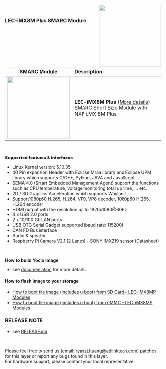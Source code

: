 <img src="https://www.linaro.org/assets/images/projects/yocto-project.png" width="200" align="right">
<br>



### LEC-iMX8M Plus SMARC Module

|                         SMARC Module                         | Description                                                  |
| :----------------------------------------------------------: | :----------------------------------------------------------- |
| <img src="https://cdn.adlinktech.com/webupd/products/images/1899/LEC-IMX8MP-F_web.jpg" width="200"/> | **LEC-iMX8M Plus**  ([More details](https://www.adlinktech.com/Products/Computer_on_Modules/SMARC/LEC-iMX8MP?lang=en))  <br />     SMARC Short Size Module with NXP i.MX 8M Plus<br /> |



<br>

**Supported features & interfaces**

* Linux Kernel version: 5.10.35
* 40 Pin expansion Header with Eclipse Mraa library and Eclipse UPM library which supports C/C++, Python, JAVA and JavaScript
* SEMA 4.0 (Smart Embedded Management Agent) support the functions such as CPU temperature, voltage monitoring total up time, … etc.
* 2D / 3D Graphics Acceleration which supports Wayland
* Support1080p60 H.265, H.264, VP9, VP8 decoder, 1080p60 H.265, H.264 encoder
* HDMI output with the resolution up to 1920x1080@60Hz
* 4 x USB 2.0 ports
* 2 x 10/100 Gb LAN ports
* USB OTG Serial Gadget supported (baud rate: 115200)
* CAN FD Bus interface
* Audio & speaker
* Raspberry Pi Camera V2.1 (2 Lanes) - SONY iMX219 sensor ([Datasheet](https://www.raspberrypi.org/documentation/hardware/camera/))


<br>



**How to build Yocto Image**

* see [documentation](https://github.com/ADLINK/meta-adlink-nxp/wiki/01.-Build-Yocto-Image) for more details.

#### How to flash image to your storage

  * [How to boot the image (includes u-boot) from SD Card - LEC-iMX8MP Modules](https://github.com/ADLINK/meta-adlink-nxp/wiki/02.-How-to-install-Yocto-Image-into-SD-Card)
  * [How to boot the image (includes u-boot) from eMMC - LEC-iMX8MP Modules](https://github.com/ADLINK/meta-adlink-nxp/wiki/03.-How-to-install-Yocto-Image-into-eMMC)


### RELEASE NOTE
* see [RELEASE.md](https://github.com/ADLINK/meta-adlink-nxp/blob/hardknott/RELEASE.md)


<br>

Please feel free to send us (email: ryanzj.huang@adlinktech.com) patches for this layer or report any bugs found in this layer.
<br> For hardware support, please contact your local representative.
